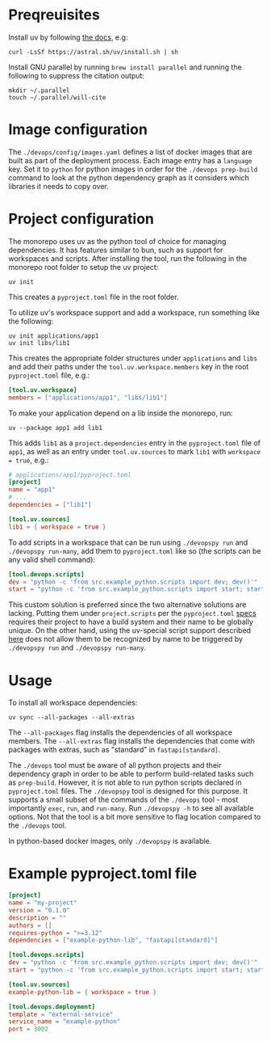 # Preqreuisites

Install uv by following [the docs](https://docs.astral.sh/uv/getting-started/installation/), e.g:
```shell
curl -LsSf https://astral.sh/uv/install.sh | sh
```

Install GNU parallel by running `brew install parallel` and running the following to suppress the citation output:
```shell
mkdir ~/.parallel
touch ~/.parallel/will-cite
```

# Image configuration

The `./devops/config/images.yaml` defines a list of docker images that are built as part of the deployment process. Each image entry has a `language` key. Set it to `python` for python images in order for the `./devops prep-build` command to look at the python dependency graph as it considers which libraries it needs to copy over.

# Project configuration

The monorepo uses uv as the python tool of choice for managing dependencies. It has features similar to bun, such as support for workspaces and scripts. After installing the tool, run the following in the monorepo root folder to setup the uv project:
```shell
uv init
```
This creates a `pyproject.toml` file in the root folder.

To utilize uv's workspace support and add a workspace, run something like the following:
```shell
uv init applications/app1
uv init libs/lib1
```
This creates the appropriate folder structures under `applications` and `libs` and add their paths under the `tool.uv.workspace.members` key in the root `pyproject.toml` file, e.g.:
```toml
[tool.uv.workspace]
members = ["applications/app1", "libs/lib1"]
```

To make your application depend on a lib inside the monorepo, run:
```shell
uv --package app1 add lib1
```

This adds `lib1` as a `project.dependencies` entry in the `pyproject.toml` file of `app1`, as well as an entry under `tool.uv.sources` to mark `lib1` with `workspace = true`, e.g.:
```toml
# applications/app1/pyproject.toml
[project]
name = "app1"
# ...
dependencies = ["lib1"]

[tool.uv.sources]
lib1 = { workspace = true }
```

To add scripts in a workspace that can be run using `./devopspy run` and `./devopspy run-many`, add them to `pyproject.toml` like so (the scripts can be any valid shell command):
```toml
[tool.devops.scripts]
dev = "python -c 'from src.example_python.scripts import dev; dev()'"
start = "python -c 'from src.example_python.scripts import start; start()'"
```

This custom solution is preferred since the two alternative solutions are lacking. Putting them under `project.scripts` per the `pyproject.toml` [specs](https://packaging.python.org/en/latest/overview/) requires their project to have a build system and their name to be globally unique. On the other hand, using the uv-special script support described [here](https://docs.astral.sh/uv/guides/scripts/) does not allow them to be recognized by name to be triggered by `./devopspy run` and `./devopspy run-many`. 

# Usage

To install all workspace dependencies:
```shell
uv sync --all-packages --all-extras
```
The `--all-packages` flag installs the dependencies of all workspace members. The `--all-extras` flag installs the dependencies that come with packages with extras, such as "standard" in `fastapi[standard]`.

The `./devops` tool must be aware of all python projects and their dependency graph in order to be able to perform build-related tasks such as `prep-build`. However, it is not able to run python scripts declared in `pyproject.toml` files. The `./devopspy` tool is designed for this purpose. It supports a small subset of the commands of the `./devops` tool - most importantly `exec`, `run`, and `run-many`. Run `./devopspy -h` to see all available options. Not that the tool is a bit more sensitive to flag location compared to the `./devops` tool. 

In python-based docker images, only `./devopspy` is available.

# Example pyproject.toml file

```toml
[project]
name = "my-project"
version = "0.1.0"
description = ""
authors = []
requires-python = ">=3.12"
dependencies = ["example-python-lib", "fastapi[standard]"]

[tool.devops.scripts]
dev = "python -c 'from src.example_python.scripts import dev; dev()'"
start = "python -c 'from src.example_python.scripts import start; start()'"

[tool.uv.sources]
example-python-lib = { workspace = true }

[tool.devops.deployment]
template = "external-service"
service_name = "example-python"
port = 3002
```